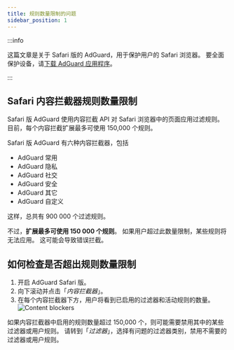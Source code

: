 ```yaml
---
title: 规则数量限制的问题
sidebar_position: 1
---
```


:::info

这篇文章是关于 Safari 版的 AdGuard，用于保护用户的 Safari 浏览器。 要全面保护设备，请[下载 AdGuard 应用程序](https://agrd.io/download-kb-adblock)。

:::

## Safari 内容拦截器规则数量限制

Safari 版 AdGuard 使用内容拦截 API 对 Safari 浏览器中的页面应用过滤规则。 目前，每个内容拦截扩展最多可使用 150,000 个规则。

Safari 版 AdGuard 有六种内容拦截器，包括

- AdGuard 常用
- AdGuard 隐私
- AdGuard 社交
- AdGuard 安全
- AdGuard 其它
- AdGuard 自定义

这样，总共有 900 000 个过滤规则。

不过，**扩展最多可使用 150 000 个规则**。 如果用户超过此数量限制，某些规则将无法应用。 这可能会导致错误拦截。

## 如何检查是否超出规则数量限制

1. 开启 AdGuard Safari 版。
2. 向下滚动并点击「_内容拦截器_」。
3. 在每个内容拦截器下方，用户将看到已启用的过滤器和活动规则的数量。
 ![Content blockers](https://cdn.adtidy.org/content/Kb/ad_blocker/safari/adg-safari-cb.png)

如果内容拦截器中启用的规则数量超过 150,000 个，则可能需要禁用其中的某些过滤器或用户规则。 请转到「_过滤器_」，选择有问题的过滤器类别，禁用不需要的过滤器或用户规则。
